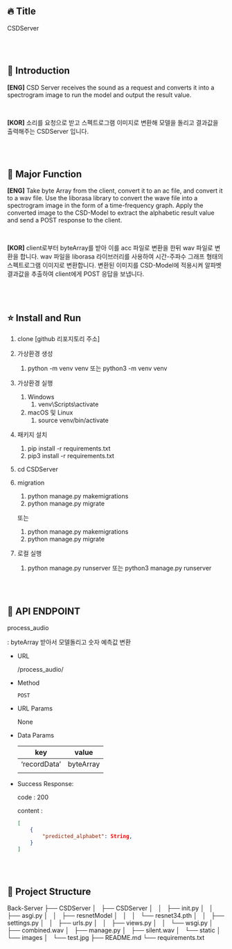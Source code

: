 ## 🔥 Title
CSDServer

<br><br>
## :raised_hands: Introduction
**[ENG]**
CSD Server receives the sound as a request and converts it into a spectrogram image to run the model and output the result value.

<br>

**[KOR]**
소리를 요청으로 받고 스펙트로그램 이미지로 변환해 모델을 돌리고 결과값을 출력해주는 CSDServer 입니다. 

<br><br>

## 💪 Major Function
**[ENG]**
Take byte Array from the client, convert it to an ac file, and convert it to a wav file.
Use the liborasa library to convert the wave file into a spectrogram image in the form of a time-frequency graph.
Apply the converted image to the CSD-Model to extract the alphabetic result value and send a POST response to the client.

<br>

**[KOR]**
client로부터 byteArray를 받아 이를 acc 파일로 변환을 한뒤 wav 파일로 변환을 합니다. 
wav 파일을 liborasa 라이브러리를 사용하여 시간-주파수 그래프 형태의 스펙트로그램 이미지로 변환합니다. 
변환된 이미지를 CSD-Model에 적용시켜 알파벳 결과값을 추출하여 client에게 POST 응답을 보냅니다.

<br><br>

## ⭐️ Install and Run

1. clone [github 리포지토리 주소]
2. 가상환경 생성
    1. python -m venv venv 또는 python3 -m venv venv
3. 가상환경 실행
    1. Windows
        1. venv\Scripts\activate
    2. macOS 및 Linux
        1. source venv/bin/activate
4. 패키지 설치
    1. pip install -r requirements.txt
    2. pip3 install -r requirements.txt
5. cd CSDServer
6. migration
    1. python manage.py makemigrations
    2. python manage.py migrate
    
    또는
    
    1. python manage.py makemigrations
    2. python manage.py migrate
7. 로컬 실행
    1. python manage.py runserver 또는 python3 manage.py runserver

<br><br>

## 👏 API ENDPOINT

process_audio

: byteArray 받아서 모델돌리고 숫자 예측값 변환

- URL
    
    /process_audio/
    
- Method
    
    `POST`
    

- URL Params
    
    None
    
- Data Params
    
    
    | key | value |
    | --- | --- |
    | ‘recordData’ | byteArray |
    |  |  |
    
- Success Response:
    
    code : 200
    
    content : 
    
    ```json
    [
    	{
    		"predicted_alphabet": String,
    	}
    ]
    ```
    
<br><br>

## 🔗 Project Structure
Back-Server
├── CSDServer
│   ├── CSDServer
│   │   ├── init.py
│   │   ├── asgi.py
│   │   ├── resnetModel
│   │   │   └── resnet34.pth
│   │   ├── settings.py
│   │   ├── urls.py
│   │   ├── views.py
│   │   └── wsgi.py
│   ├── combined.wav
│   ├── manage.py
│   ├── silent.wav
│   └── static
│       └── images
│           └── test.jpg
├── README.md
└── requirements.txt



